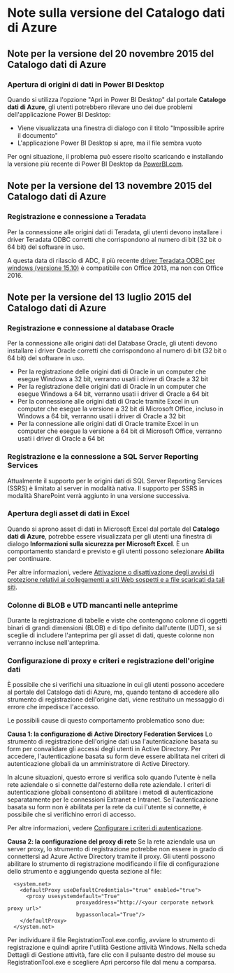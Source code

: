 <properties
   pageTitle="Note sulla versione di Azure Data Catalog | Microsoft Azure"
   description="Note sulla versione del Catalogo dati di Azure."
   services="data-catalog"
   documentationCenter=""
   authors="steelanddata"
   manager="NA"
   editor=""
   tags=""/>
<tags
   ms.service="data-catalog"
   ms.devlang="NA"
   ms.topic="article"
   ms.tgt_pltfrm="NA"
   ms.workload="data-catalog"
   ms.date="05/11/2016"
   ms.author="maroche"/>

# Note sulla versione del Catalogo dati di Azure

## Note per la versione del 20 novembre 2015 del Catalogo dati di Azure

### Apertura di origini di dati in Power BI Desktop

Quando si utilizza l'opzione "Apri in Power BI Desktop" dal portale **Catalogo dati di Azure**, gli utenti potrebbero rilevare uno dei due problemi dell'applicazione Power BI Desktop:

- Viene visualizzata una finestra di dialogo con il titolo "Impossibile aprire il documento"
- L'applicazione Power BI Desktop si apre, ma il file sembra vuoto

Per ogni situazione, il problema può essere risolto scaricando e installando la versione più recente di Power BI Desktop da [PowerBI.com](https://powerbi.com).

## Note per la versione del 13 novembre 2015 del Catalogo dati di Azure

### Registrazione e connessione a Teradata

Per la connessione alle origini dati di Teradata, gli utenti devono installare i driver Teradata ODBC corretti che corrispondono al numero di bit (32 bit o 64 bit) del software in uso.

A questa data di rilascio di ADC, il più recente [driver Teradata ODBC per windows (versione 15.10)](http://downloads.teradata.com/download/connectivity/odbc-driver/windows) è compatibile con Office 2013, ma non con Office 2016.

## Note per la versione del 13 luglio 2015 del Catalogo dati di Azure

### Registrazione e connessione al database Oracle

Per la connessione alle origini dati del Database Oracle, gli utenti devono installare i driver Oracle corretti che corrispondono al numero di bit (32 bit o 64 bit) del software in uso.

-	Per la registrazione delle origini dati di Oracle in un computer che esegue Windows a 32 bit, verranno usati i driver di Oracle a 32 bit
-	Per la registrazione delle origini dati di Oracle in un computer che esegue Windows a 64 bit, verranno usati i driver di Oracle a 64 bit
-	Per la connessione alle origini dati di Oracle tramite Excel in un computer che esegue la versione a 32 bit di Microsoft Office, incluso in Windows a 64 bit, verranno usati i driver di Oracle a 32 bit
-	Per la connessione alle origini dati di Oracle tramite Excel in un computer che esegue la versione a 64 bit di Microsoft Office, verranno usati i driver di Oracle a 64 bit

### Registrazione e la connessione a SQL Server Reporting Services

Attualmente il supporto per le origini dati di SQL Server Reporting Services (SSRS) è limitato al server in modalità nativa. Il supporto per SSRS in modalità SharePoint verrà aggiunto in una versione successiva.

### Apertura degli asset di dati in Excel

Quando si aprono asset di dati in Microsoft Excel dal portale del **Catalogo dati di Azure**, potrebbe essere visualizzata per gli utenti una finestra di dialogo **Informazioni sulla sicurezza per Microsoft Excel**. È un comportamento standard e previsto e gli utenti possono selezionare **Abilita** per continuare.

Per altre informazioni, vedere [Attivazione o disattivazione degli avvisi di protezione relativi ai collegamenti a siti Web sospetti e a file scaricati da tali siti](https://support.office.com/article/Enable-or-disable-security-alerts-about-links-and-files-from-suspicious-websites-A1AC6AE9-5C4A-4EB3-B3F8-143336039BBE).

### Colonne di BLOB e UTD mancanti nelle anteprime

Durante la registrazione di tabelle e viste che contengono colonne di oggetti binari di grandi dimensioni (BLOB) e di tipo definito dall'utente (UDT), se si sceglie di includere l'anteprima per gli asset di dati, queste colonne non verranno incluse nell'anteprima.

### Configurazione di proxy e criteri e registrazione dell'origine dati

È possibile che si verifichi una situazione in cui gli utenti possono accedere al portale del Catalogo dati di Azure, ma, quando tentano di accedere allo strumento di registrazione dell'origine dati, viene restituito un messaggio di errore che impedisce l'accesso.

Le possibili cause di questo comportamento problematico sono due:

**Causa 1: la configurazione di Active Directory Federation Services** Lo strumento di registrazione dell'origine dati usa l'autenticazione basata su form per convalidare gli accessi degli utenti in Active Directory. Per accedere, l'autenticazione basata su form deve essere abilitata nei criteri di autenticazione globali da un amministratore di Active Directory.

In alcune situazioni, questo errore si verifica solo quando l'utente è nella rete aziendale o si connette dall'esterno della rete aziendale. I criteri di autenticazione globali consentono di abilitare i metodi di autenticazione separatamente per le connessioni Extranet e Intranet. Se l'autenticazione basata su form non è abilitata per la rete da cui l'utente si connette, è possibile che si verifichino errori di accesso.

Per altre informazioni, vedere [Configurare i criteri di autenticazione](https://technet.microsoft.com/library/dn486781.aspx).

**Causa 2: la configurazione del proxy di rete** Se la rete aziendale usa un server proxy, lo strumento di registrazione potrebbe non essere in grado di connettersi ad Azure Active Directory tramite il proxy. Gli utenti possono abilitare lo strumento di registrazione modificando il file di configurazione dello strumento e aggiungendo questa sezione al file:


	  <system.net>
	    <defaultProxy useDefaultCredentials="true" enabled="true">
	      <proxy usesystemdefault="True"
	                      proxyaddress="http://<your corporate network proxy url>"
	                      bypassonlocal="True"/>
	    </defaultProxy>
	  </system.net>


Per individuare il file RegistrationTool.exe.config, avviare lo strumento di registrazione e quindi aprire l'utilità Gestione attività Windows. Nella scheda Dettagli di Gestione attività, fare clic con il pulsante destro del mouse su RegistrationTool.exe e scegliere Apri percorso file dal menu a comparsa.

<!---HONumber=AcomDC_0518_2016-->